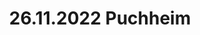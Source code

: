---
layout: photo_set
title: 26.11.2022 Puchheim
description: "Fotos vom 26.11.2022 in Puchheim."

photos:
    set: 2022/26_11_22-puchheim/puchheim
    size: 10
---